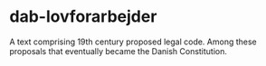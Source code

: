 # dab-lovforarbejder
A text comprising 19th century proposed legal code. Among these proposals that eventually became the Danish Constitution.
